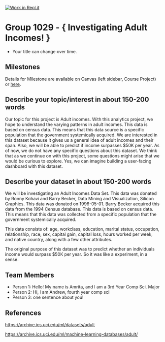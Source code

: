 [![Work in Repl.it](https://classroom.github.com/assets/work-in-replit-14baed9a392b3a25080506f3b7b6d57f295ec2978f6f33ec97e36a161684cbe9.svg)](https://classroom.github.com/online_ide?assignment_repo_id=363429&assignment_repo_type=GroupAssignmentRepo)
# Group 1029 - { Investigating Adult Incomes! }

- Your title can change over time.

## Milestones

Details for Milestone are available on Canvas (left sidebar, Course Project) or [here](https://firas.moosvi.com/courses/data301/project/milestone01.html).

## Describe your topic/interest in about 150-200 words

Our topic for this project is Adult incomes. With this analytics project, we hope to understand the varying patterns in adult incomes. This data is based on census data. This means that this data source is a specific population that the government systemically acquired. We are interested in this dataset because it gives us a general idea of adult incomes and their span. Also, we will be able to predict if income surpasses $50K per year. As of now, we do not have any specific questions about this dataset. We think that as we continue on with this project, some questions might arise that we would be curious to explore. Yes, we can imagine building a user-facing dashboard with this dataset. 

## Describe your dataset in about 150-200 words

We will be investigating an Adult Incomes Data Set. This data was donated by Ronny Kohavi and Barry Becker, Data Mining and Visualization, Silicon Graphics. This data was donated on 1996-05-01. Barry Becker acquired this data from the 1994 Census database. This data is based on census data. This means that this data was collected from a specific population that the government systemically acquired. 

This data consists of: age, workclass, education, marital status, occupation, relationship, race, sex, capital gain, capital loss, hours worked per week, and native country, along with a few other attributes. 

The original purpose of this dataset was to predict whether an individuals income would surpass $50K per year. So it was like a experiment, in a sense. 


## Team Members

- Person 1: Hello! My name is Amrita, and I am a 3rd Year Comp Sci. Major
- Person 2: Hi, I am Andrew, fourth year comp sci
- Person 3: one sentence about you!

## References

https://archive.ics.uci.edu/ml/datasets/adult

https://archive.ics.uci.edu/ml/machine-learning-databases/adult/
